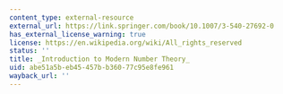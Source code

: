 ```yaml
---
content_type: external-resource
external_url: https://link.springer.com/book/10.1007/3-540-27692-0
has_external_license_warning: true
license: https://en.wikipedia.org/wiki/All_rights_reserved
status: ''
title: _Introduction to Modern Number Theory_
uid: abe51a5b-eb45-457b-b360-77c95e8fe961
wayback_url: ''
---
```

